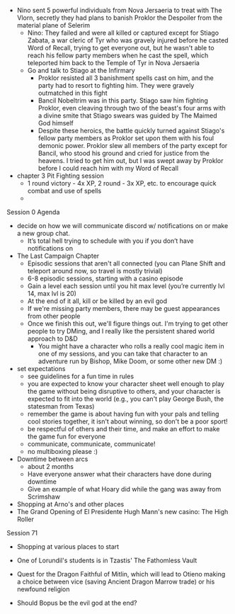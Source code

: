 - Nino sent 5 powerful individuals from Nova Jersaeria to treat with The Vlorn, secretly they had plans to banish Proklor the Despoiler from the material plane of Selerim
	- Nino: They failed and were all killed or captured except for Stiago Zabata, a war cleric of Tyr who was gravely injured before he casted Word of Recall, trying to get everyone out, but he wasn't able to reach his fellow party members when he cast the spell, which teleported him back to the Temple of Tyr in Nova Jersaeria
	- Go and talk to Stiago at the Infirmary
		- Proklor resisted all 3 banishment spells cast on him, and the party had to resort to fighting him. They were gravely outmatched in this fight
		-  Bancil Nobeltrim was in this party. Stiago saw him fighting Proklor, even cleaving through two of the beast's four arms with a divine smite that Stiago swears was guided by The Maimed God himself
		- Despite these heroics, the battle quickly turned against Stiago's fellow party members as Proklor set upon them with his foul demonic power. Proklor slew all members of the party except for Bancil, who stood his ground and cried for justice from the heavens. I tried to get him out, but I was swept away by Proklor before I could reach him with my Word of Recall
- chapter 3 Pit Fighting session
	- 1 round victory - 4x XP, 2 round - 3x XP, etc. to encourage quick combat and use of spells
	- 

Session 0 Agenda
- decide on how we will communicate discord w/ notifications on or make a new group chat. 
	- It’s total hell trying to schedule with you if you don’t have notifications on
- The Last Campaign Chapter
	- Episodic sessions that aren't all connected (you can Plane Shift and teleport around now, so travel is mostly trivial)
	- 6-8 episodic sessions, starting with a casino episode
	- Gain a level each session until you hit max level (you’re currently lvl 14, max lvl is 20)
	- At the end of it all, kill or be killed by an evil god
	- If we're missing party members, there may be guest appearances from other people
	- Once we finish this out, we'll figure things out. I'm trying to get other people to try DMing, and I really like the persistent shared world approach to D&D
		- You might have a character who rolls a really cool magic item in one of my sessions, and you can take that character to an adventure run by Bishop, Mike Doom, or some other new DM :) 
- set expectations
	- see guidelines for a fun time in rules
	- you are expected to know your character sheet well enough to play the game without being disruptive to others, and your character is expected to fit into the world (e.g., you can't play George Bush, the statesman from Texas)
	- remember the game is about having fun with your pals and telling cool stories together, it isn't about winning, so don't be a poor sport!
	- be respectful of others and their time, and make an effort to make the game fun for everyone
	- communicate, communicate, communicate!
	- no multiboxing please :)
- Downtime between arcs
	- about 2 months
	- Have everyone answer what their characters have done during downtime
	- Give an example of what Hoary did while the gang was away from Scrimshaw
- Shopping at Arno's and other places
- The Grand Opening of El Presidente Hugh Mann's new casino: The High Roller

Session 71
- Shopping at various places to start



- One of Lorundil's students is in Tzastis' The Fathomless Vault
- Quest for the Dragon Faithful of Mitlin, which will lead to Otieno making a choice between vice (saving Ancient Dragon Marrow trade) or his newfound religion
- Should Bopus be the evil god at the end?